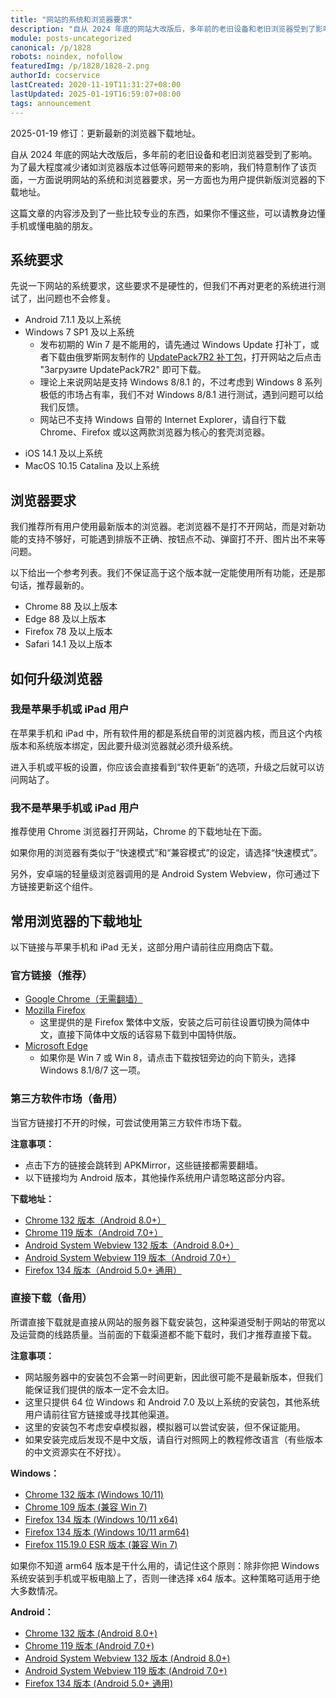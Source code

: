 ```yaml
---
title: "网站的系统和浏览器要求"
description: "自从 2024 年底的网站大改版后，多年前的老旧设备和老旧浏览器受到了影响。为了最大程度减少诸如浏览器版本过低等问题带来的影响，我们特意制作了该页面，一方面说明网站的系统和浏览器要求，另一方面也为用户提供新版浏览器的下载地址。"
module: posts-uncategorized
canonical: /p/1828
robots: noindex, nofollow
featuredImg: /p/1828/1828-2.png
authorId: cocservice
lastCreated: 2020-11-19T11:31:27+08:00
lastUpdated: 2025-01-19T16:59:07+08:00
tags: announcement
---
```


<PostHistory>
2025-01-19 修订：更新最新的浏览器下载地址。
</PostHistory>

自从 2024 年底的网站大改版后，多年前的老旧设备和老旧浏览器受到了影响。为了最大程度减少诸如浏览器版本过低等问题带来的影响，我们特意制作了该页面，一方面说明网站的系统和浏览器要求，另一方面也为用户提供新版浏览器的下载地址。

这篇文章的内容涉及到了一些比较专业的东西，如果你不懂这些，可以请教身边懂手机或懂电脑的朋友。

## 系统要求

先说一下网站的系统要求，这些要求不是硬性的，但我们不再对更老的系统进行测试了，出问题也不会修复。

- Android 7.1.1 及以上系统
- Windows 7 SP1 及以上系统
  - 发布初期的 Win 7 是不能用的，请先通过 Windows Update 打补丁，或者下载由俄罗斯网友制作的 [UpdatePack7R2 补丁包](https://blog.simplix.info/update7/)，打开网站之后点击 "Загрузите UpdatePack7R2" 即可下载。
  - 理论上来说网站是支持 Windows 8/8.1 的，不过考虑到 Windows 8 系列极低的市场占有率，我们不对 Windows 8/8.1 进行测试，遇到问题可以给我们反馈。
  - 网站已不支持 Windows 自带的 Internet Explorer，请自行下载 Chrome、Firefox 或以这两款浏览器为核心的套壳浏览器。

<Pic src="/p/1828/1828-2.png" caption="Update7R2 补丁包下载提示" width="1468" height="1135" maxWidth="640px" :lazyLoading="false" />

- iOS 14.1 及以上系统
- MacOS 10.15 Catalina 及以上系统

## 浏览器要求

我们推荐所有用户使用最新版本的浏览器。老浏览器不是打不开网站，而是对新功能的支持不够好，可能遇到排版不正确、按钮点不动、弹窗打不开、图片出不来等问题。

以下给出一个参考列表。我们不保证高于这个版本就一定能使用所有功能，还是那句话，推荐最新的。

- Chrome 88 及以上版本
- Edge 88 及以上版本
- Firefox 78 及以上版本
- Safari 14.1 及以上版本

## 如何升级浏览器

### 我是苹果手机或 iPad 用户

在苹果手机和 iPad 中，所有软件用的都是系统自带的浏览器内核，而且这个内核版本和系统版本绑定，因此要升级浏览器就必须升级系统。

进入手机或平板的设置，你应该会直接看到“软件更新”的选项，升级之后就可以访问网站了。

### 我不是苹果手机或 iPad 用户

推荐使用 Chrome 浏览器打开网站，Chrome 的下载地址在下面。

如果你用的浏览器有类似于“快速模式”和“兼容模式”的设定，请选择“快速模式”。

另外，安卓端的轻量级浏览器调用的是 Android System Webview，你可通过下方链接更新这个组件。

## 常用浏览器的下载地址

以下链接与苹果手机和 iPad 无关，这部分用户请前往应用商店下载。

### 官方链接（推荐）

- [Google Chrome（无需翻墙）](https://google.cn/chrome/)
- [Mozilla Firefox](https://www.mozilla.org/zh-TW/firefox/)
  - 这里提供的是 Firefox 繁体中文版，安装之后可前往设置切换为简体中文，直接下简体中文版的话容易下载到中国特供版。
- [Microsoft Edge](https://www.microsoft.com/zh-cn/edge/download)
  - 如果你是 Win 7 或 Win 8，请点击下载按钮旁边的向下箭头，选择 Windows 8.1/8/7 这一项。

<Pic src="/p/1828/Screenshot_20240417_175656.png" caption="Edge 浏览器下载页面" width="2185" height="1664" />

### 第三方软件市场（备用）

当官方链接打不开的时候，可尝试使用第三方软件市场下载。

**注意事项：**

- 点击下方的链接会跳转到 APKMirror，这些链接都需要翻墙。
- 以下链接均为 Android 版本，其他操作系统用户请忽略这部分内容。

**下载地址：**

- [Chrome 132 版本（Android 8.0+）](https://www.apkmirror.com/apk/google-inc/chrome/google-chrome-132-0-6834-165-release/google-chrome-132-0-6834-165-2-android-apk-download)
- [Chrome 119 版本（Android 7.0+）](https://www.apkmirror.com/apk/google-inc/chrome/chrome-119-0-6045-194-release/google-chrome-fast-secure-119-0-6045-194-android-apk-download/)
- [Android System Webview 132 版本（Android 8.0+）](https://www.apkmirror.com/apk/google-inc/android-system-webview/android-system-webview-132-0-6834-163-release/android-system-webview-132-0-6834-163-4-android-apk-download/)
- [Android System Webview 119 版本（Android 7.0+）](https://www.apkmirror.com/apk/google-inc/android-system-webview/android-system-webview-119-0-6045-194-release/android-system-webview-119-0-6045-194-android-apk-download/)
- [Firefox 134 版本（Android 5.0+ 通用）](https://www.apkmirror.com/apk/mozilla/firefox/firefox-134-0-1-release/firefox-fast-private-browser-134-0-1-android-apk-download/)

### 直接下载（备用）

所谓直接下载就是直接从网站的服务器下载安装包，这种渠道受制于网站的带宽以及运营商的线路质量。当前面的下载渠道都不能下载时，我们才推荐直接下载。

**注意事项：**

- 网站服务器中的安装包不会第一时间更新，因此很可能不是最新版本，但我们能保证我们提供的版本一定不会太旧。
- 这里只提供 64 位 Windows 和 Android 7.0 及以上系统的安装包，其他系统用户请前往官方链接或寻找其他渠道。
- 这里的安装包不考虑安卓模拟器，模拟器可以尝试安装，但不保证能用。
- 如果安装完成后发现不是中文版，请自行对照网上的教程修改语言（有些版本的中文资源实在不好找）。

**Windows：**

- [Chrome 132 版本 (Windows 10/11)](https://static.clashpost.com/download/browser/Chrome_Windows_v132_ERe3ZocTJiBuz9K7.exe)
- [Chrome 109 版本 (兼容 Win 7)](https://static.clashpost.com/download/browser/Chrome_Windows_v109_BYbnCrpBIG5hsF5m.exe)
- [Firefox 134 版本 (Windows 10/11 x64)](https://static.clashpost.com/download/browser/Firefox_Windows_v134_x64_p3W1m9XJcRUZWwQp.exe)
- [Firefox 134 版本 (Windows 10/11 arm64)](https://static.clashpost.com/download/browser/Firefox_Windows_v134_arm64_MQjkYg8sScW8d8id.exe)
- [Firefox 115.19.0 ESR 版本 (兼容 Win 7)](https://static.clashpost.com/download/browser/Firefox_Windows_v115_12_0_esr_x64_cVrBoQKicEK4gguK.exe)

如果你不知道 arm64 版本是干什么用的，请记住这个原则：除非你把 Windows 系统安装到手机或平板电脑上了，否则一律选择 x64 版本。这种策略可适用于绝大多数情况。

**Android：**

- [Chrome 132 版本 (Android 8.0+)](https://static.clashpost.com/download/browser/Chrome_Android_v132_Android_8_3zTZdyQbxxQzN4lY.apk)
- [Chrome 119 版本 (Android 7.0+)](https://static.clashpost.com/download/browser/Chrome_Android_v119_Android_7_NrAKKAqGnyEyAAA0.apk)
- [Android System Webview 132 版本 (Android 8.0+)](https://static.clashpost.com/download/browser/Android_Webview_v132_Android_8_roq3WFqjH5FXZDKR.apk)
- [Android System Webview 119 版本 (Android 7.0+)](https://static.clashpost.com/download/browser/Android_Webview_v119_Android_7_zF2zeZNHt9BivYXa.apk)
- [Firefox 134 版本 (Android 5.0+ 通用)](https://static.clashpost.com/download/browser/Firefox_Android_v134_bUOdPb6YyeRa6qP2.apk)
